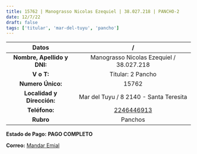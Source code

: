 ```yaml
---
title: 15762 | Manograsso Nicolas Ezequiel | 38.027.218 | PANCHO-2
date: 12/7/22
draft: false
tags: ['titular', 'mar-del-tuyu', 'pancho']
---
```


|          **Datos**          |                     /                    |
|:---------------------------:|:----------------------------------------:|
| **Nombre, Apellido y DNI:** | Manograsso Nicolas Ezequiel / 38.027.218 |
|          **V o T:**         |             Titular: 2 Pancho            |
|      **Numero Único:**      |                   15762                  |
|  **Localidad y Dirección:** |  Mar del Tuyu / 8 2140 - Santa Teresita  |
|        **Teléfono:**        |  [2246446913](https://wa.me/2246446913)  |
|          **Rubro**          |                  Panchos                 |

**Estado de Pago:** **PAGO COMPLETO**

**Correo:** [Mandar Emial](mailto:nimanograsso@gmail.com)
